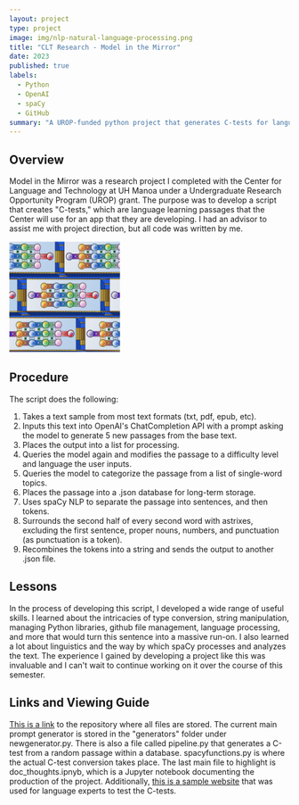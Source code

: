 ```yaml
---
layout: project
type: project
image: img/nlp-natural-language-processing.png
title: "CLT Research - Model in the Mirror"
date: 2023
published: true
labels:
  - Python
  - OpenAI
  - spaCy
  - GitHub
summary: "A UROP-funded python project that generates C-tests for language learning purposes."
---
```

## Overview
Model in the Mirror was a research project I completed with the Center for Language and Technology at UH Manoa under a Undergraduate Research Opportunity Program (UROP) grant. The purpose was to develop a script that creates "C-tests," which are language learning passages that the Center will use for an app that they are developing. I had an advisor to assist me with project direction, but all code was written by me.

<img class="img-fluid" src="../img/modelmirrorpromo.png" width="200" height="200">

## Procedure
The script does the following:
1. Takes a text sample from most text formats (txt, pdf, epub, etc).
2. Inputs this text into OpenAI's ChatCompletion API with a prompt asking the model to generate 5 new passages from the base text.
3. Places the output into a list for processing.
4. Queries the model again and modifies the passage to a difficulty level and language the user inputs.
5. Queries the model to categorize the passage from a list of single-word topics.
6. Places the passage into a .json database for long-term storage.
7. Uses spaCy NLP to separate the passage into sentences, and then tokens.
8. Surrounds the second half of every second word with astrixes, excluding the first sentence, proper nouns, numbers, and punctuation (as punctuation is a token).
9. Recombines the tokens into a string and sends the output to another .json file.

## Lessons
In the process of developing this script, I developed a wide range of useful skills. I learned about the intricacies of type conversion, string manipulation, managing Python libraries, github file management, language processing, and more that would turn this sentence into a massive run-on. I also learned a lot about linguistics and the way by which spaCy processes and analyzes the text. The experience I gained by developing a project like this was invaluable and I can't wait to continue working on it over the course of this semester.

## Links and Viewing Guide
[This is a link](https://github.com/llcit/model-mirror "llcit/model-mirror") to the repository where all files are stored. The current main prompt generator is stored in the "generators" folder under newgenerator.py. There is also a file called pipeline.py that generates a C-test from a random passage within a database. spacyfunctions.py is where the actual C-test conversion takes place. The last main file to highlight is doc_thoughts.ipnyb, which is a Jupyter notebook documenting the production of the project. Additionally, [this is a sample website](https://hushed-spiny-scaffold.glitch.me "H5P example") that was used for language experts to test the C-tests.
